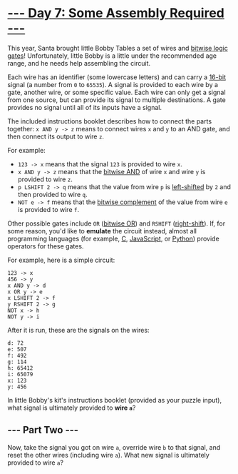 # [--- Day 7: Some Assembly Required ---](https://adventofcode.com/2015/day/7)

This year, Santa brought little Bobby Tables a set of wires and [bitwise logic gates](https://en.wikipedia.org/wiki/Bitwise_operation)! Unfortunately, little Bobby is a little under the recommended age range, and he needs help assembling the circuit.

Each wire has an identifier (some lowercase letters) and can carry a [16-bit](https://en.wikipedia.org/wiki/16-bit_computing) signal (a number from ``0`` to ``65535``). A signal is provided to each wire by a gate, another wire, or some specific value. Each wire can only get a signal from one source, but can provide its signal to multiple destinations. A gate provides no signal until all of its inputs have a signal.

The included instructions booklet describes how to connect the parts together: ``x AND y -> z`` means to connect wires ``x`` and ``y`` to an AND gate, and then connect its output to wire ``z``.

For example:

- ``123 -> x`` means that the signal ``123`` is provided to wire ``x``.
- ``x AND y -> z`` means that the [bitwise AND](https://en.wikipedia.org/wiki/Bitwise_operation#AND) of wire ``x`` and wire ``y`` is provided to wire ``z``.
- ``p LSHIFT 2 -> q`` means that the value from wire ``p`` is [left-shifted](https://en.wikipedia.org/wiki/Logical_shift) by ``2`` and then provided to wire ``q``.
- ``NOT e -> f`` means that the [bitwise complement](https://en.wikipedia.org/wiki/Bitwise_operation#NOT) of the value from wire ``e`` is provided to wire ``f``.

Other possible gates include ``OR`` ([bitwise OR](https://en.wikipedia.org/wiki/Bitwise_operation#OR)) and ``RSHIFT`` ([right-shift](https://en.wikipedia.org/wiki/Logical_shift)). If, for some reason, you'd like to **emulate** the circuit instead, almost all programming languages (for example, [C](https://en.wikipedia.org/wiki/Bitwise_operations_in_C), [JavaScript](https://developer.mozilla.org/en-US/docs/Web/JavaScript/Reference/Operators), or [Python](https://wiki.python.org/moin/BitwiseOperators)) provide operators for these gates.

For example, here is a simple circuit:

```
123 -> x
456 -> y
x AND y -> d
x OR y -> e
x LSHIFT 2 -> f
y RSHIFT 2 -> g
NOT x -> h
NOT y -> i
```

After it is run, these are the signals on the wires:

```
d: 72
e: 507
f: 492
g: 114
h: 65412
i: 65079
x: 123
y: 456
```

In little Bobby's kit's instructions booklet (provided as your puzzle input), what signal is ultimately provided to **wire ``a``**?

## --- Part Two ---

Now, take the signal you got on wire ``a``, override wire ``b`` to that signal, and reset the other wires (including wire ``a``). What new signal is ultimately provided to wire ``a``?
